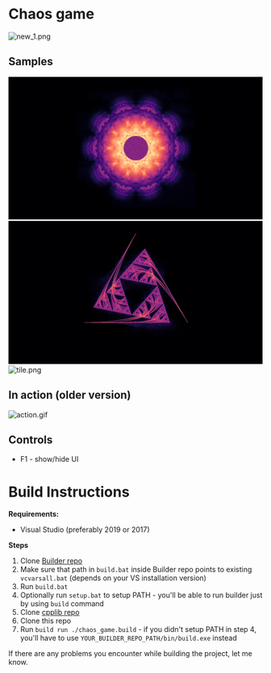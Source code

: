 # Chaos game

![new_1.png](imgs/new_1.png)

## Samples

![new_2](imgs/new_2.png)
![new_3](imgs/new_3.png)
![tile.png](imgs/tile.png)

## In action (older version)

![action.gif](imgs/action.gif)

## Controls

- F1 - show/hide UI

# Build Instructions

**Requirements:**
* Visual Studio (preferably 2019 or 2017)
  
**Steps**
1. Clone [Builder repo](https://github.com/janivanecky/builder)
2. Make sure that path in `build.bat` inside Builder repo points to existing `vcvarsall.bat` (depends on your VS installation version)
3. Run `build.bat`
4. Optionally run `setup.bat` to setup PATH - you'll be able to run builder just by using `build` command
5. Clone [cpplib repo](https://github.com/janivanecky/cpplib)
6. Clone this repo
7. Run `build run ./chaos_game.build` - if you didn't setup PATH in step 4, you'll have to use `YOUR_BUILDER_REPO_PATH/bin/build.exe` instead

If there are any problems you encounter while building the project, let me know.